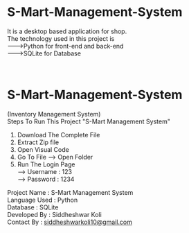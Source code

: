 # S-Mart-Management-System<br>
It is a desktop based application for shop.<br>
The technology used in this project is <br>--->Python for front-end and back-end <br>--->SQLite for Database<br>

<br>

# S-Mart-Management-System<br>
(Inventory Management System)<br>
Steps To Run This Project "S-Mart Management System"<br>
1) Download The Complete File<br>
2) Extract Zip file <br>
3) Open Visual Code
4) Go To File --> Open Folder
5) Run The Login Page <br>-->  Username : 123  <br>
                      -->  Password : 1234

Project Name : S-Mart Management System <br>
Language Used : Python <br>
Database : SQLite<br>
Developed By : Siddheshwar Koli<br>
Contact By : siddheshwarkoli10@gmail.com<br>
<br>
<br>
